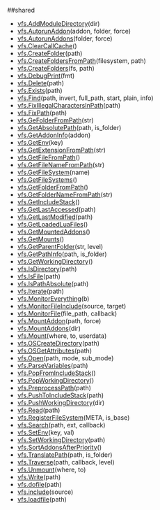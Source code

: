 
##shared

- [vfs.AddModuleDirectory](nil)(dir)
- [vfs.AutorunAddon](nil)(addon, folder, force)
- [vfs.AutorunAddons](nil)(folder, force)
- [vfs.ClearCallCache](nil)()
- [vfs.CreateFolder](nil)(path)
- [vfs.CreateFoldersFromPath](nil)(filesystem, path)
- [vfs.CreateFolders](nil)(fs, path)
- [vfs.DebugPrint](nil)(fmt)
- [vfs.Delete](nil)(path)
- [vfs.Exists](nil)(path)
- [vfs.Find](nil)(path, invert, full_path, start, plain, info)
- [vfs.FixIllegalCharactersInPath](nil)(path)
- [vfs.FixPath](nil)(path)
- [vfs.GeFolderFromPath](nil)(str)
- [vfs.GetAbsolutePath](nil)(path, is_folder)
- [vfs.GetAddonInfo](nil)(addon)
- [vfs.GetEnv](nil)(key)
- [vfs.GetExtensionFromPath](nil)(str)
- [vfs.GetFileFromPath](nil)()
- [vfs.GetFileNameFromPath](nil)(str)
- [vfs.GetFileSystem](nil)(name)
- [vfs.GetFileSystems](nil)()
- [vfs.GetFolderFromPath](nil)()
- [vfs.GetFolderNameFromPath](nil)(str)
- [vfs.GetIncludeStack](nil)()
- [vfs.GetLastAccessed](nil)(path)
- [vfs.GetLastModified](nil)(path)
- [vfs.GetLoadedLuaFiles](nil)()
- [vfs.GetMountedAddons](nil)()
- [vfs.GetMounts](nil)()
- [vfs.GetParentFolder](nil)(str, level)
- [vfs.GetPathInfo](nil)(path, is_folder)
- [vfs.GetWorkingDirectory](https://github.com/CapsAdmin/goluwa/blob/master/data/users/caps/../../../src/lua/modules/fs.lua#L196)()
- [vfs.IsDirectory](nil)(path)
- [vfs.IsFile](nil)(path)
- [vfs.IsPathAbsolute](nil)(path)
- [vfs.Iterate](nil)(path)
- [vfs.MonitorEverything](nil)(b)
- [vfs.MonitorFileInclude](nil)(source, target)
- [vfs.MonitorFile](nil)(file_path, callback)
- [vfs.MountAddon](nil)(path, force)
- [vfs.MountAddons](nil)(dir)
- [vfs.Mount](nil)(where, to, userdata)
- [vfs.OSCreateDirectory](https://github.com/CapsAdmin/goluwa/blob/master/data/users/caps/../../../src/lua/modules/fs.lua#L204)(path)
- [vfs.OSGetAttributes](https://github.com/CapsAdmin/goluwa/blob/master/data/users/caps/../../../src/lua/modules/fs.lua#L210)(path)
- [vfs.Open](nil)(path, mode, sub_mode)
- [vfs.ParseVariables](nil)(path)
- [vfs.PopFromIncludeStack](nil)()
- [vfs.PopWorkingDirectory](nil)()
- [vfs.PreprocessPath](nil)(path)
- [vfs.PushToIncludeStack](nil)(path)
- [vfs.PushWorkingDirectory](nil)(dir)
- [vfs.Read](nil)(path)
- [vfs.RegisterFileSystem](nil)(META, is_base)
- [vfs.Search](nil)(path, ext, callback)
- [vfs.SetEnv](nil)(key, val)
- [vfs.SetWorkingDirectory](https://github.com/CapsAdmin/goluwa/blob/master/data/users/caps/../../../src/lua/modules/fs.lua#L200)(path)
- [vfs.SortAddonsAfterPriority](nil)()
- [vfs.TranslatePath](nil)(path, is_folder)
- [vfs.Traverse](nil)(path, callback, level)
- [vfs.Unmount](nil)(where, to)
- [vfs.Write](nil)(path)
- [vfs.dofile](nil)(path)
- [vfs.include](nil)(source)
- [vfs.loadfile](nil)(path)